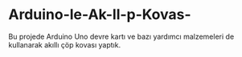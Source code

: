 # Arduino-le-Ak-ll-p-Kovas-
Bu projede Arduino Uno devre kartı ve bazı yardımcı malzemeleri de kullanarak akıllı çöp kovası yaptık.
